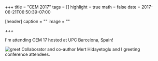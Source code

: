 +++
title = "CEM 2017"
tags = []
highlight = true
math = false
date = 2017-06-21T06:50:39-07:00

[header]
  caption = ""
  image = ""

+++

I'm attending CEM 17 hosted at UPC Barcelona, Spain!

<!--more-->

![greet][greet] Collaborator and co-author Mert Hidayetoglu and I greeting conference attendees.

[greet]: /img/201706_cem/FB_IMG_1498026827242.jpg "Greeting attendees."

